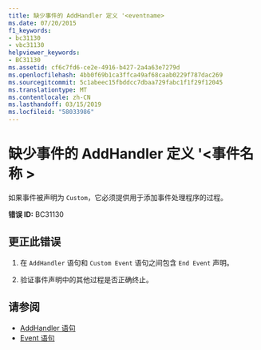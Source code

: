 ```yaml
---
title: 缺少事件的 AddHandler 定义 '<eventname>
ms.date: 07/20/2015
f1_keywords:
- bc31130
- vbc31130
helpviewer_keywords:
- BC31130
ms.assetid: cf6c7fd6-ce2e-4916-b427-2a4a63e7279d
ms.openlocfilehash: 4bb0f69b1ca3ffca49af68caab0229f787dac269
ms.sourcegitcommit: 5c1abeec15fbddcc7dbaa729fabc1f1f29f12045
ms.translationtype: MT
ms.contentlocale: zh-CN
ms.lasthandoff: 03/15/2019
ms.locfileid: "58033986"
---
```

# <a name="addhandler-definition-missing-for-event-eventname"></a>缺少事件的 AddHandler 定义 '\<事件名称 >
如果事件被声明为 `Custom`，它必须提供用于添加事件处理程序的过程。  
  
 **错误 ID:** BC31130  
  
## <a name="to-correct-this-error"></a>更正此错误  
  
1.  在 `AddHandler` 语句和 `Custom Event` 语句之间包含 `End Event` 声明。  
  
2.  验证事件声明中的其他过程是否正确终止。  
  
## <a name="see-also"></a>请参阅

- [AddHandler 语句](../../visual-basic/language-reference/statements/addhandler-statement.md)
- [Event 语句](../../visual-basic/language-reference/statements/event-statement.md)
